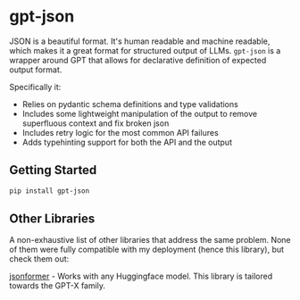 # gpt-json

JSON is a beautiful format. It's human readable and machine readable, which makes it a great format for structured output of LLMs. `gpt-json` is a wrapper around GPT that allows for declarative definition of expected output format.

Specifically it:
- Relies on pydantic schema definitions and type validations
- Includes some lightweight manipulation of the output to remove superfluous context and fix broken json
- Includes retry logic for the most common API failures
- Adds typehinting support for both the API and the output

## Getting Started

```bash
pip install gpt-json
```

## Other Libraries

A non-exhaustive list of other libraries that address the same problem. None of them were fully compatible with my deployment (hence this library), but check them out:

[jsonformer](https://github.com/1rgs/jsonformer) - Works with any Huggingface model. This library is tailored towards the GPT-X family.
